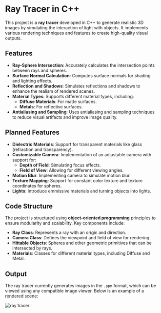 # Ray Tracer in C++

This project is a **ray tracer** developed in C++ to generate realistic 3D images by simulating the interaction of light with objects. It implements various rendering techniques and features to create high-quality visual outputs.

## Features

- **Ray-Sphere Intersection**: Accurately calculates the intersection points between rays and spheres.
- **Surface Normal Calculation**: Computes surface normals for shading and lighting effects.
- **Reflection and Shadows**: Simulates reflections and shadows to enhance the realism of rendered scenes.
- **Material Types**: Supports different material types, including:
  - **Diffuse Materials**: For matte surfaces.
  - **Metals**: For reflective surfaces.
- **Antialiasing and Sampling**: Uses antialiasing and sampling techniques to reduce visual artifacts and improve image quality.

## Planned Features

- **Dielectric Materials**: Support for transparent materials like glass (refraction and transparency).
- **Customizable Camera**: Implementation of an adjustable camera with support for:
  - **Depth of Field**: Simulating focus effects.
  - **Field of View**: Allowing for different viewing angles.
- **Motion Blur**: Implementing camera to simulate motion blur.
- **Texture Mapping**: Support for constant color texture and texture coordinates for spheres.
- **Lights**: Introduce emmissive materials and turning objects into lights.

## Code Structure

The project is structured using **object-oriented programming** principles to ensure modularity and scalability. Key components include:
- **Ray Class**: Represents a ray with an origin and direction.
- **Camera Class**: Defines the viewpoint and field of view for rendering.
- **Hittable Objects**: Spheres and other geometric primitives that can be intersected by rays.
- **Materials**: Classes for different material types, including Diffuse and Metal.

## Output

The ray tracer currently generates images in the `.ppm` format, which can be viewed using any compatible image viewer. Below is an example of a rendered scene:

![ray tracer](https://github.com/user-attachments/assets/421ba67d-60c7-4287-b925-ebdb5662c702)


